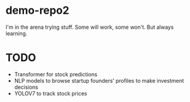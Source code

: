 # demo-repo2

I'm in the arena trying stuff. Some will work, some won't. But always learning.

# TODO

* Transformer for stock predictions
* NLP models to browse startup founders' profiles to make investment decisions
* YOLOV7 to track stock prices